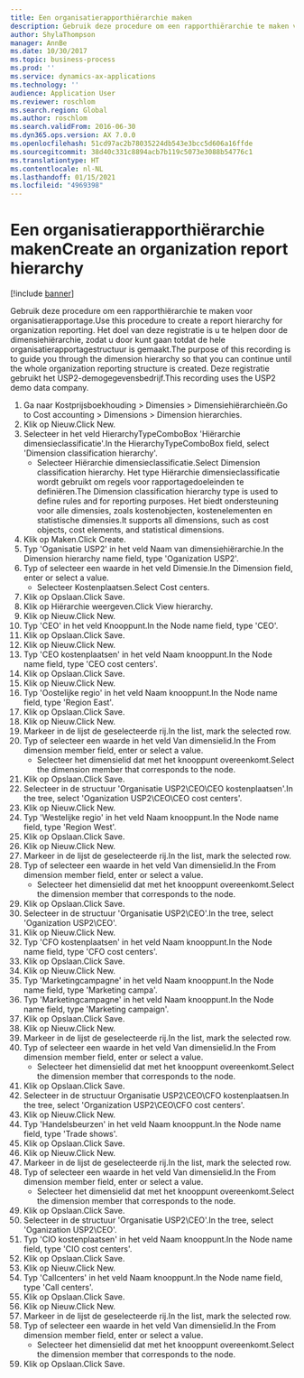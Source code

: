 ```yaml
---
title: Een organisatierapporthiërarchie maken
description: Gebruik deze procedure om een rapporthiërarchie te maken voor organisatierapportage.
author: ShylaThompson
manager: AnnBe
ms.date: 10/30/2017
ms.topic: business-process
ms.prod: ''
ms.service: dynamics-ax-applications
ms.technology: ''
audience: Application User
ms.reviewer: roschlom
ms.search.region: Global
ms.author: roschlom
ms.search.validFrom: 2016-06-30
ms.dyn365.ops.version: AX 7.0.0
ms.openlocfilehash: 51cd97ac2b78035224db543e3bcc5d606a16ffde
ms.sourcegitcommit: 38d40c331c8894acb7b119c5073e3088b54776c1
ms.translationtype: HT
ms.contentlocale: nl-NL
ms.lasthandoff: 01/15/2021
ms.locfileid: "4969398"
---
```

# <a name="create-an-organization-report-hierarchy"></a><span data-ttu-id="cf30a-103">Een organisatierapporthiërarchie maken</span><span class="sxs-lookup"><span data-stu-id="cf30a-103">Create an organization report hierarchy</span></span>

[!include [banner](../../includes/banner.md)]

<span data-ttu-id="cf30a-104">Gebruik deze procedure om een rapporthiërarchie te maken voor organisatierapportage.</span><span class="sxs-lookup"><span data-stu-id="cf30a-104">Use this procedure to create a report hierarchy for organization reporting.</span></span> <span data-ttu-id="cf30a-105">Het doel van deze registratie is u te helpen door de dimensiehiërarchie, zodat u door kunt gaan totdat de hele organisatierapportagestructuur is gemaakt.</span><span class="sxs-lookup"><span data-stu-id="cf30a-105">The purpose of this recording is to guide you through the dimension hierarchy so that you can continue until the whole organization reporting structure is created.</span></span> <span data-ttu-id="cf30a-106">Deze registratie gebruikt het USP2-demogegevensbedrijf.</span><span class="sxs-lookup"><span data-stu-id="cf30a-106">This recording uses the USP2 demo data company.</span></span>

1. <span data-ttu-id="cf30a-107">Ga naar Kostprijsboekhouding > Dimensies > Dimensiehiërarchieën.</span><span class="sxs-lookup"><span data-stu-id="cf30a-107">Go to Cost accounting > Dimensions > Dimension hierarchies.</span></span>
2. <span data-ttu-id="cf30a-108">Klik op Nieuw.</span><span class="sxs-lookup"><span data-stu-id="cf30a-108">Click New.</span></span>
3. <span data-ttu-id="cf30a-109">Selecteer in het veld HierarchyTypeComboBox 'Hiërarchie dimensieclassificatie'.</span><span class="sxs-lookup"><span data-stu-id="cf30a-109">In the HierarchyTypeComboBox field, select 'Dimension classification hierarchy'.</span></span>
    * <span data-ttu-id="cf30a-110">Selecteer Hiërarchie dimensieclassificatie.</span><span class="sxs-lookup"><span data-stu-id="cf30a-110">Select Dimension classification hierarchy.</span></span> <span data-ttu-id="cf30a-111">Het type Hiërarchie dimensieclassificatie wordt gebruikt om regels voor rapportagedoeleinden te definiëren.</span><span class="sxs-lookup"><span data-stu-id="cf30a-111">The Dimension classification hierarchy type is used to define rules and for reporting purposes.</span></span> <span data-ttu-id="cf30a-112">Het biedt ondersteuning voor alle dimensies, zoals kostenobjecten, kostenelementen en statistische dimensies.</span><span class="sxs-lookup"><span data-stu-id="cf30a-112">It supports all dimensions, such as cost objects, cost elements, and statistical dimensions.</span></span>  
4. <span data-ttu-id="cf30a-113">Klik op Maken.</span><span class="sxs-lookup"><span data-stu-id="cf30a-113">Click Create.</span></span>
5. <span data-ttu-id="cf30a-114">Typ 'Oganisatie USP2' in het veld Naam van dimensiehiërarchie.</span><span class="sxs-lookup"><span data-stu-id="cf30a-114">In the Dimension hierarchy name field, type 'Oganization USP2'.</span></span>
6. <span data-ttu-id="cf30a-115">Typ of selecteer een waarde in het veld Dimensie.</span><span class="sxs-lookup"><span data-stu-id="cf30a-115">In the Dimension field, enter or select a value.</span></span>
    * <span data-ttu-id="cf30a-116">Selecteer Kostenplaatsen.</span><span class="sxs-lookup"><span data-stu-id="cf30a-116">Select Cost centers.</span></span>  
7. <span data-ttu-id="cf30a-117">Klik op Opslaan.</span><span class="sxs-lookup"><span data-stu-id="cf30a-117">Click Save.</span></span>
8. <span data-ttu-id="cf30a-118">Klik op Hiërarchie weergeven.</span><span class="sxs-lookup"><span data-stu-id="cf30a-118">Click View hierarchy.</span></span>
9. <span data-ttu-id="cf30a-119">Klik op Nieuw.</span><span class="sxs-lookup"><span data-stu-id="cf30a-119">Click New.</span></span>
10. <span data-ttu-id="cf30a-120">Typ 'CEO' in het veld Knooppunt.</span><span class="sxs-lookup"><span data-stu-id="cf30a-120">In the Node name field, type 'CEO'.</span></span>
11. <span data-ttu-id="cf30a-121">Klik op Opslaan.</span><span class="sxs-lookup"><span data-stu-id="cf30a-121">Click Save.</span></span>
12. <span data-ttu-id="cf30a-122">Klik op Nieuw.</span><span class="sxs-lookup"><span data-stu-id="cf30a-122">Click New.</span></span>
13. <span data-ttu-id="cf30a-123">Typ 'CEO kostenplaatsen' in het veld Naam knooppunt.</span><span class="sxs-lookup"><span data-stu-id="cf30a-123">In the Node name field, type 'CEO cost centers'.</span></span>
14. <span data-ttu-id="cf30a-124">Klik op Opslaan.</span><span class="sxs-lookup"><span data-stu-id="cf30a-124">Click Save.</span></span>
15. <span data-ttu-id="cf30a-125">Klik op Nieuw.</span><span class="sxs-lookup"><span data-stu-id="cf30a-125">Click New.</span></span>
16. <span data-ttu-id="cf30a-126">Typ 'Oostelijke regio' in het veld Naam knooppunt.</span><span class="sxs-lookup"><span data-stu-id="cf30a-126">In the Node name field, type 'Region East'.</span></span>
17. <span data-ttu-id="cf30a-127">Klik op Opslaan.</span><span class="sxs-lookup"><span data-stu-id="cf30a-127">Click Save.</span></span>
18. <span data-ttu-id="cf30a-128">Klik op Nieuw.</span><span class="sxs-lookup"><span data-stu-id="cf30a-128">Click New.</span></span>
19. <span data-ttu-id="cf30a-129">Markeer in de lijst de geselecteerde rij.</span><span class="sxs-lookup"><span data-stu-id="cf30a-129">In the list, mark the selected row.</span></span>
20. <span data-ttu-id="cf30a-130">Typ of selecteer een waarde in het veld Van dimensielid.</span><span class="sxs-lookup"><span data-stu-id="cf30a-130">In the From dimension member field, enter or select a value.</span></span>
    * <span data-ttu-id="cf30a-131">Selecteer het dimensielid dat met het knooppunt overeenkomt.</span><span class="sxs-lookup"><span data-stu-id="cf30a-131">Select the dimension member that corresponds to the node.</span></span>  
21. <span data-ttu-id="cf30a-132">Klik op Opslaan.</span><span class="sxs-lookup"><span data-stu-id="cf30a-132">Click Save.</span></span>
22. <span data-ttu-id="cf30a-133">Selecteer in de structuur 'Organisatie USP2\CEO\CEO kostenplaatsen'.</span><span class="sxs-lookup"><span data-stu-id="cf30a-133">In the tree, select 'Oganization USP2\CEO\CEO cost centers'.</span></span>
23. <span data-ttu-id="cf30a-134">Klik op Nieuw.</span><span class="sxs-lookup"><span data-stu-id="cf30a-134">Click New.</span></span>
24. <span data-ttu-id="cf30a-135">Typ 'Westelijke regio' in het veld Naam knooppunt.</span><span class="sxs-lookup"><span data-stu-id="cf30a-135">In the Node name field, type 'Region West'.</span></span>
25. <span data-ttu-id="cf30a-136">Klik op Opslaan.</span><span class="sxs-lookup"><span data-stu-id="cf30a-136">Click Save.</span></span>
26. <span data-ttu-id="cf30a-137">Klik op Nieuw.</span><span class="sxs-lookup"><span data-stu-id="cf30a-137">Click New.</span></span>
27. <span data-ttu-id="cf30a-138">Markeer in de lijst de geselecteerde rij.</span><span class="sxs-lookup"><span data-stu-id="cf30a-138">In the list, mark the selected row.</span></span>
28. <span data-ttu-id="cf30a-139">Typ of selecteer een waarde in het veld Van dimensielid.</span><span class="sxs-lookup"><span data-stu-id="cf30a-139">In the From dimension member field, enter or select a value.</span></span>
    * <span data-ttu-id="cf30a-140">Selecteer het dimensielid dat met het knooppunt overeenkomt.</span><span class="sxs-lookup"><span data-stu-id="cf30a-140">Select the dimension member that corresponds to the node.</span></span>  
29. <span data-ttu-id="cf30a-141">Klik op Opslaan.</span><span class="sxs-lookup"><span data-stu-id="cf30a-141">Click Save.</span></span>
30. <span data-ttu-id="cf30a-142">Selecteer in de structuur 'Organisatie USP2\CEO'.</span><span class="sxs-lookup"><span data-stu-id="cf30a-142">In the tree, select 'Oganization USP2\CEO'.</span></span>
31. <span data-ttu-id="cf30a-143">Klik op Nieuw.</span><span class="sxs-lookup"><span data-stu-id="cf30a-143">Click New.</span></span>
32. <span data-ttu-id="cf30a-144">Typ 'CFO kostenplaatsen' in het veld Naam knooppunt.</span><span class="sxs-lookup"><span data-stu-id="cf30a-144">In the Node name field, type 'CFO cost centers'.</span></span>
33. <span data-ttu-id="cf30a-145">Klik op Opslaan.</span><span class="sxs-lookup"><span data-stu-id="cf30a-145">Click Save.</span></span>
34. <span data-ttu-id="cf30a-146">Klik op Nieuw.</span><span class="sxs-lookup"><span data-stu-id="cf30a-146">Click New.</span></span>
35. <span data-ttu-id="cf30a-147">Typ 'Marketingcampagne' in het veld Naam knooppunt.</span><span class="sxs-lookup"><span data-stu-id="cf30a-147">In the Node name field, type 'Marketing campa'.</span></span>
36. <span data-ttu-id="cf30a-148">Typ 'Marketingcampagne' in het veld Naam knooppunt.</span><span class="sxs-lookup"><span data-stu-id="cf30a-148">In the Node name field, type 'Marketing campaign'.</span></span>
37. <span data-ttu-id="cf30a-149">Klik op Opslaan.</span><span class="sxs-lookup"><span data-stu-id="cf30a-149">Click Save.</span></span>
38. <span data-ttu-id="cf30a-150">Klik op Nieuw.</span><span class="sxs-lookup"><span data-stu-id="cf30a-150">Click New.</span></span>
39. <span data-ttu-id="cf30a-151">Markeer in de lijst de geselecteerde rij.</span><span class="sxs-lookup"><span data-stu-id="cf30a-151">In the list, mark the selected row.</span></span>
40. <span data-ttu-id="cf30a-152">Typ of selecteer een waarde in het veld Van dimensielid.</span><span class="sxs-lookup"><span data-stu-id="cf30a-152">In the From dimension member field, enter or select a value.</span></span>
    * <span data-ttu-id="cf30a-153">Selecteer het dimensielid dat met het knooppunt overeenkomt.</span><span class="sxs-lookup"><span data-stu-id="cf30a-153">Select the dimension member that corresponds to the node.</span></span>  
41. <span data-ttu-id="cf30a-154">Klik op Opslaan.</span><span class="sxs-lookup"><span data-stu-id="cf30a-154">Click Save.</span></span>
42. <span data-ttu-id="cf30a-155">Selecteer in de structuur Organisatie USP2\CEO\CFO kostenplaatsen.</span><span class="sxs-lookup"><span data-stu-id="cf30a-155">In the tree, select 'Organization USP2\CEO\CFO cost centers'.</span></span>
43. <span data-ttu-id="cf30a-156">Klik op Nieuw.</span><span class="sxs-lookup"><span data-stu-id="cf30a-156">Click New.</span></span>
44. <span data-ttu-id="cf30a-157">Typ 'Handelsbeurzen' in het veld Naam knooppunt.</span><span class="sxs-lookup"><span data-stu-id="cf30a-157">In the Node name field, type 'Trade shows'.</span></span>
45. <span data-ttu-id="cf30a-158">Klik op Opslaan.</span><span class="sxs-lookup"><span data-stu-id="cf30a-158">Click Save.</span></span>
46. <span data-ttu-id="cf30a-159">Klik op Nieuw.</span><span class="sxs-lookup"><span data-stu-id="cf30a-159">Click New.</span></span>
47. <span data-ttu-id="cf30a-160">Markeer in de lijst de geselecteerde rij.</span><span class="sxs-lookup"><span data-stu-id="cf30a-160">In the list, mark the selected row.</span></span>
48. <span data-ttu-id="cf30a-161">Typ of selecteer een waarde in het veld Van dimensielid.</span><span class="sxs-lookup"><span data-stu-id="cf30a-161">In the From dimension member field, enter or select a value.</span></span>
    * <span data-ttu-id="cf30a-162">Selecteer het dimensielid dat met het knooppunt overeenkomt.</span><span class="sxs-lookup"><span data-stu-id="cf30a-162">Select the dimension member that corresponds to the node.</span></span>  
49. <span data-ttu-id="cf30a-163">Klik op Opslaan.</span><span class="sxs-lookup"><span data-stu-id="cf30a-163">Click Save.</span></span>
50. <span data-ttu-id="cf30a-164">Selecteer in de structuur 'Organisatie USP2\CEO'.</span><span class="sxs-lookup"><span data-stu-id="cf30a-164">In the tree, select 'Oganization USP2\CEO'.</span></span>
51. <span data-ttu-id="cf30a-165">Typ 'CIO kostenplaatsen' in het veld Naam knooppunt.</span><span class="sxs-lookup"><span data-stu-id="cf30a-165">In the Node name field, type 'CIO cost centers'.</span></span>
52. <span data-ttu-id="cf30a-166">Klik op Opslaan.</span><span class="sxs-lookup"><span data-stu-id="cf30a-166">Click Save.</span></span>
53. <span data-ttu-id="cf30a-167">Klik op Nieuw.</span><span class="sxs-lookup"><span data-stu-id="cf30a-167">Click New.</span></span>
54. <span data-ttu-id="cf30a-168">Typ 'Callcenters' in het veld Naam knooppunt.</span><span class="sxs-lookup"><span data-stu-id="cf30a-168">In the Node name field, type 'Call centers'.</span></span>
55. <span data-ttu-id="cf30a-169">Klik op Opslaan.</span><span class="sxs-lookup"><span data-stu-id="cf30a-169">Click Save.</span></span>
56. <span data-ttu-id="cf30a-170">Klik op Nieuw.</span><span class="sxs-lookup"><span data-stu-id="cf30a-170">Click New.</span></span>
57. <span data-ttu-id="cf30a-171">Markeer in de lijst de geselecteerde rij.</span><span class="sxs-lookup"><span data-stu-id="cf30a-171">In the list, mark the selected row.</span></span>
58. <span data-ttu-id="cf30a-172">Typ of selecteer een waarde in het veld Van dimensielid.</span><span class="sxs-lookup"><span data-stu-id="cf30a-172">In the From dimension member field, enter or select a value.</span></span>
    * <span data-ttu-id="cf30a-173">Selecteer het dimensielid dat met het knooppunt overeenkomt.</span><span class="sxs-lookup"><span data-stu-id="cf30a-173">Select the dimension member that corresponds to the node.</span></span>  
59. <span data-ttu-id="cf30a-174">Klik op Opslaan.</span><span class="sxs-lookup"><span data-stu-id="cf30a-174">Click Save.</span></span>

